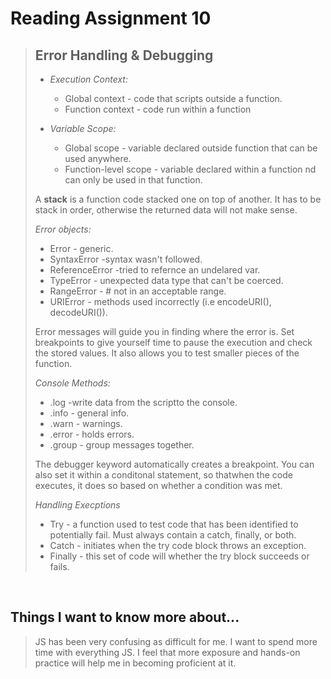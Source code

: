 # Reading Assignment 10

> ## Error Handling & Debugging
>
> - *Execution Context:*
>   - Global context - code that scripts outside a function.
>   - Function context - code run within a function
>
> - *Variable Scope:*
>   - Global scope - variable declared outside  function that can be used anywhere.
>   - Function-level scope - variable declared within a function nd can only be used in that function.
>
>A **stack** is a function code stacked one on top of another. It has to be stack in order, otherwise the returned data will not make sense.
>
>*Error objects:*
> - Error - generic.
> - SyntaxError -syntax wasn't followed.
> - ReferenceError -tried to refernce an undelared var.
> - TypeError - unexpected data type that can't be coerced.
> - RangeError - # not in an acceptable range.
> - URIError - methods used incorrectly (i.e encodeURI(), decodeURI()).
>
>Error messages will guide you in finding where the error is. Set breakpoints to give yourself time to pause the execution and check the stored values. It also allows you to test smaller pieces of the function.
>
>*Console Methods:*
> - .log -write data from the scriptto the console.
> - .info - general info.
> - .warn - warnings.
> - .error - holds errors.
> - .group - group messages together.
>
>The debugger keyword automatically creates a breakpoint. You can also set it within a conditonal statement, so thatwhen the code executes, it does so based on whether a condition was met.
>
>*Handling Execptions*
> - Try - a function used to test code that has been identified to potentially fail. Must always contain a catch, finally, or both.
> - Catch - initiates when the try code block throws an exception.
> - Finally - this set of code will whether the try block succeeds or fails.

<br/>

## Things I want to know more about...

>JS has been very confusing as difficult for me. I want to spend more time with everything JS. I feel that more exposure and hands-on practice will help me in becoming proficient at it.